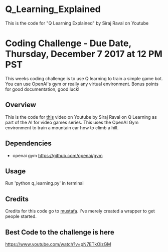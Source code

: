 # Q_Learning_Explained
This is the code for "Q Learning Explained" by Siraj Raval on Youtube 

# Coding Challenge - Due Date, Thursday, December 7 2017 at 12 PM PST

This weeks coding challenge is to use Q learning to train a simple game bot. You can use OpenAI's gym or really any virtual environment. Bonus points for good documentation, good luck!

## Overview

This is the code for [this](https://www.youtube.com/watch?v=aCEvtRtNO-M) video on Youtube by Siraj Raval on Q Learning as part of the AI for video games series. This uses the OpenAI Gym environment to train a mountain car how to climb a hill. 

## Dependencies

* openai gym https://github.com/openai/gym

## Usage

Run 'python q_learning.py' in terminal

## Credits

Credits for this code go to [mustafa](https://medium.com/@m.alzantot). I've merely created a wrapper to get people started. 

## Best Code to the challenge is here
https://www.youtube.com/watch?v=pN7ETkOizGM
